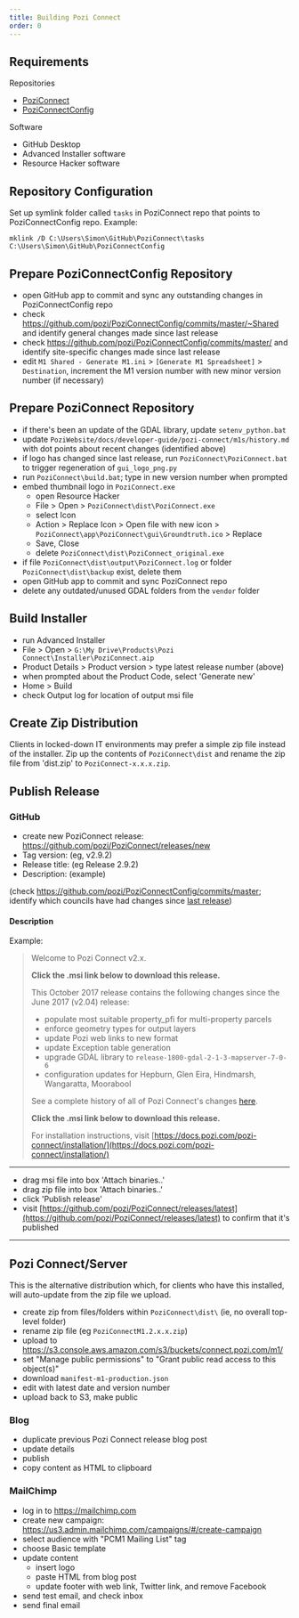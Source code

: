 ```yaml
---
title: Building Pozi Connect
order: 0
---
```


## Requirements

Repositories
* [PoziConnect](https://github.com/pozi/PoziConnect)
* [PoziConnectConfig](https://github.com/pozi/PoziConnectConfig)

Software
* GitHub Desktop
* Advanced Installer software
* Resource Hacker software

## Repository Configuration

Set up symlink folder called `tasks` in PoziConnect repo that points to PoziConnectConfig repo. Example:

```
mklink /D C:\Users\Simon\GitHub\PoziConnect\tasks C:\Users\Simon\GitHub\PoziConnectConfig
```

## Prepare PoziConnectConfig Repository

* open GitHub app to commit and sync any outstanding changes in PoziConnectConfig repo
* check https://github.com/pozi/PoziConnectConfig/commits/master/~Shared and identify general changes made since last release
* check https://github.com/pozi/PoziConnectConfig/commits/master/ and identify site-specific changes made since last release
* edit `M1 Shared - Generate M1.ini` > `[Generate M1 Spreadsheet]` > `Destination`, increment the M1 version number with new minor version number (if necessary)

## Prepare PoziConnect Repository

* if there's been an update of the GDAL library, update `setenv_python.bat`
* update `PoziWebsite/docs/developer-guide/pozi-connect/m1s/history.md` with dot points about recent changes (identified above)
* if logo has changed since last release, run `PoziConnect\PoziConnect.bat` to trigger regeneration of `gui_logo_png.py`
* run `PoziConnect\build.bat`; type in new version number when prompted
* embed thumbnail logo in `PoziConnect.exe`
  * open Resource Hacker
  * File > Open > `PoziConnect\dist\PoziConnect.exe`
  * select Icon
  * Action > Replace Icon > Open file with new icon > `PoziConnect\app\PoziConnect\gui\Groundtruth.ico` > Replace
  * Save, Close
  * delete `PoziConnect\dist\PoziConnect_original.exe`
* if file `PoziConnect\dist\output\PoziConnect.log` or folder `PoziConnect\dist\backup` exist, delete them
* open GitHub app to commit and sync PoziConnect repo
* delete any outdated/unused GDAL folders from the `vendor` folder

## Build Installer

* run Advanced Installer
* File > Open > `G:\My Drive\Products\Pozi Connect\Installer\PoziConnect.aip`
* Product Details > Product version > type latest release number (above)
* when prompted about the Product Code, select 'Generate new'
* Home > Build
* check Output log for location of output msi file

## Create Zip Distribution

Clients in locked-down IT environments may prefer a simple zip file instead of the installer. Zip up the contents of `PoziConnect\dist` and rename the zip file from 'dist.zip' to `PoziConnect-x.x.x.zip`.

## Publish Release

### GitHub

* create new PoziConnect release: https://github.com/pozi/PoziConnect/releases/new
* Tag version: (eg, v2.9.2)
* Release title: (eg Release 2.9.2)
* Description: (example)

(check https://github.com/pozi/PoziConnectConfig/commits/master; identify which councils have had changes since [last release](https://github.com/pozi/PoziConnect/releases/latest))

#### Description

Example:

> Welcome to Pozi Connect v2.x.
>
> **Click the .msi link below to download this release.**
>
> This October 2017 release contains the following changes since the June 2017 (v2.04) release:
>
> * populate most suitable property_pfi for multi-property parcels
> * enforce geometry types for output layers
> * update Pozi web links to new format
> * update Exception table generation
> * upgrade GDAL library to `release-1800-gdal-2-1-3-mapserver-7-0-6`
> * configuration updates for Hepburn, Glen Eira, Hindmarsh, Wangaratta, Moorabool
>
> See a complete history of all of Pozi Connect's changes [here](https://github.com/pozi/PoziConnectConfig/commits/master/~Shared/).
>
> **Click the .msi link below to download this release.**
>
> For installation instructions, visit [https://docs.pozi.com/pozi-connect/installation/](https://docs.pozi.com/pozi-connect/installation/)

---

* drag msi file into box 'Attach binaries..'
* drag zip file into box 'Attach binaries..'
* click 'Publish release'
* visit [https://github.com/pozi/PoziConnect/releases/latest](https://github.com/pozi/PoziConnect/releases/latest) to confirm that it's published

---

## Pozi Connect/Server

This is the alternative distribution which, for clients who have this installed, will auto-update from the zip file we upload.

* create zip from files/folders within `PoziConnect\dist\` (ie, no overall top-level folder)
* rename zip file (eg `PoziConnectM1.2.x.x.zip`)
* upload to https://s3.console.aws.amazon.com/s3/buckets/connect.pozi.com/m1/
* set "Manage public permissions" to "Grant public read access to this object(s)"
* download `manifest-m1-production.json`
* edit with latest date and version number
* upload back to S3, make public

### Blog

* duplicate previous Pozi Connect release blog post
* update details
* publish
* copy content as HTML to clipboard

### MailChimp

* log in to https://mailchimp.com
* create new campaign: https://us3.admin.mailchimp.com/campaigns/#/create-campaign
* select audience with "PCM1 Mailing List" tag
* choose Basic template
* update content
  * insert logo
  * paste HTML from blog post
  * update footer with web link, Twitter link, and remove Facebook
* send test email, and check inbox
* send final email
